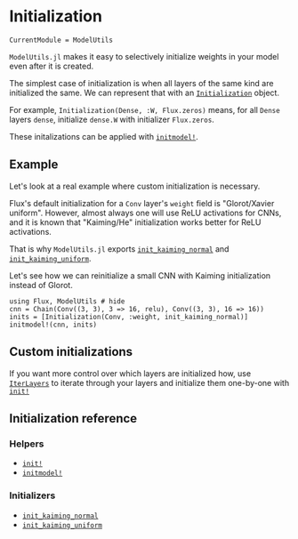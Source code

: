 # Initialization


```@meta
CurrentModule = ModelUtils
```

`ModelUtils.jl` makes it easy to selectively initialize weights in your model even after it is created.

The simplest case of initialization is when all layers of the same kind are initialized the same. We can represent that with an [`Initialization`](@ref) object.

For example, `Initialization(Dense, :W, Flux.zeros)` means, for all `Dense` layers `dense`, initialize `dense.W` with initializer `Flux.zeros`.

These initalizations can be applied with [`initmodel!`](@ref).

## Example

Let's look at a real example where custom initialization is necessary.

Flux's default initialization for a `Conv` layer's `weight` field is "Glorot/Xavier uniform". However, almost always one will use ReLU activations for CNNs, and it is known that "Kaiming/He" initialization works better for ReLU activations.

That is why `ModelUtils.jl` exports [`init_kaiming_normal`](@ref) and [`init_kaiming_uniform`](@ref).

Let's see how we can reinitialize a small CNN with Kaiming initialization instead of Glorot.

```@example
using Flux, ModelUtils # hide
cnn = Chain(Conv((3, 3), 3 => 16, relu), Conv((3, 3), 16 => 16))
inits = [Initialization(Conv, :weight, init_kaiming_normal)]
initmodel!(cnn, inits)
```

## Custom initializations

If you want more control over which layers are initialized how, use [`IterLayers`](@ref) to iterate through your layers and initialize them one-by-one with [`init!`](@ref)



## Initialization reference

### Helpers

- [`init!`](@ref)
- [`initmodel!`](@ref)

### Initializers

- [`init_kaiming_normal`](@ref)
- [`init_kaiming_uniform`](@ref)